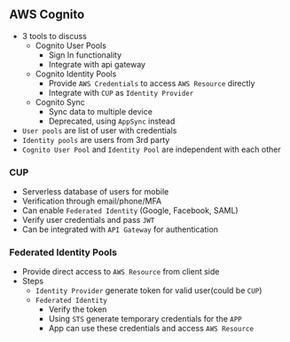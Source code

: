 ## AWS Cognito

- 3 tools to discuss
  - Cognito User Pools
    - Sign In functionality
    - Integrate with api gateway
  - Cognito Identity Pools
    - Provide `AWS Credentials` to access `AWS Resource` directly
    - Integrate with `CUP` as `Identity Provider`
  - Cognito Sync
    - Sync data to multiple device
    - Deprecated, using `AppSync` instead
- `User pools` are list of user with credentials
- `Identity pools` are users from 3rd party
- `Cognito User Pool` and `Identity Pool` are independent with each other

### CUP

- Serverless database of users for mobile
- Verification through email/phone/MFA
- Can enable `Federated Identity` (Google, Facebook, SAML)
- Verify user credentials and pass `JWT`
- Can be integrated with `API Gateway` for authentication

### Federated Identity Pools

- Provide direct access to `AWS Resource` from client side
- Steps
  - `Identity Provider` generate token for valid user(could be `CUP`)
  - `Federated Identity`
    - Verify the token
    - Using `STS` generate temporary credentials for the `APP`
    - App can use these credentials and access `AWS Resource`
